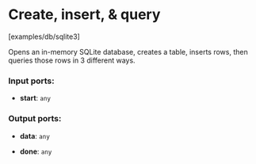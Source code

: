 # Create, insert, & query

[examples/db/sqlite3]

Opens an in-memory SQLite database, creates a table, inserts rows, then queries those rows in 3 different ways.

### Input ports:

* __start__: `any`

### Output ports:

* __data__: `any`


* __done__: `any`

